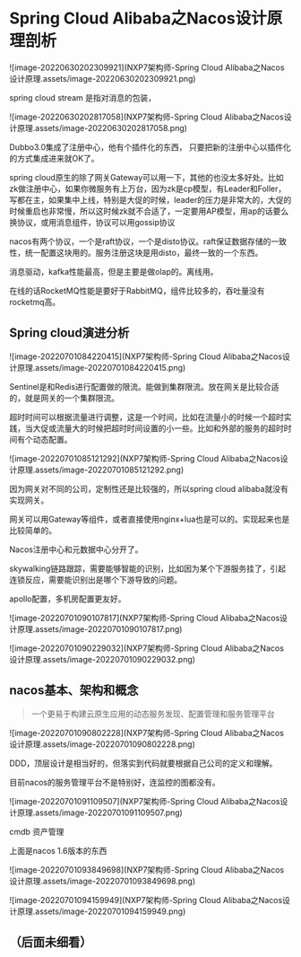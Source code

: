# Spring Cloud Alibaba之Nacos设计原理剖析

![image-20220630202309921](NXP7架构师-Spring Cloud Alibaba之Nacos设计原理.assets/image-20220630202309921.png)



spring cloud stream 是指对消息的包装，

![image-20220630202817058](NXP7架构师-Spring Cloud Alibaba之Nacos设计原理.assets/image-20220630202817058.png)



Dubbo3.0集成了注册中心，他有个插件化的东西， 只要把新的注册中心以插件化的方式集成进来就OK了。

spring cloud原生的除了网关Gateway可以用一下，其他的也没太多好处。比如zk做注册中心，如果你微服务有上万台，因为zk是cp模型，有Leader和Foller，写都在主，如果集中上线，特别是大促的时候，leader的压力是非常大的，大促的时候重启也非常慢，所以这时候zk就不合适了，一定要用AP模型，用ap的话要么换协议，或用消息组件，协议可以用gossip协议

nacos有两个协议，一个是raft协议，一个是disto协议。raft保证数据存储的一致性，统一配置这块用的。服务注册这块是用disto，最终一致的一个东西。

消息驱动，kafka性能最高，但是主要是做olap的。离线用。

在线的话RocketMQ性能是要好于RabbitMQ，组件比较多的，吞吐量没有rocketmq高。



## Spring cloud演进分析

![image-20220701084220415](NXP7架构师-Spring Cloud Alibaba之Nacos设计原理.assets/image-20220701084220415.png)

Sentinel是和Redis进行配置做的限流。能做到集群限流。放在网关是比较合适的，就是网关的一个集群限流。

超时时间可以根据流量进行调整，这是一个时间，比如在流量小的时候一个超时实践，当大促或流量大的时候把超时时间设置的小一些。比如和外部的服务的超时时间有个动态配置。



![image-20220701085121292](NXP7架构师-Spring Cloud Alibaba之Nacos设计原理.assets/image-20220701085121292.png)



因为网关对不同的公司，定制性还是比较强的，所以spring cloud alibaba就没有实现网关。

网关可以用Gateway等组件，或者直接使用nginx+lua也是可以的。实现起来也是比较简单的。

Nacos注册中心和元数据中心分开了。

skywalking链路跟踪，需要能够智能的识别，比如因为某个下游服务挂了，引起连锁反应，需要能识别出是哪个下游导致的问题。

apollo配置，多机房配置更友好。





![image-20220701090107817](NXP7架构师-Spring Cloud Alibaba之Nacos设计原理.assets/image-20220701090107817.png)



![image-20220701090229032](NXP7架构师-Spring Cloud Alibaba之Nacos设计原理.assets/image-20220701090229032.png)



## nacos基本、架构和概念

> 一个更易于构建云原生应用的动态服务发现、配置管理和服务管理平台

![image-20220701090802228](NXP7架构师-Spring Cloud Alibaba之Nacos设计原理.assets/image-20220701090802228.png)



DDD，顶层设计是相当好的，但落实到代码就要根据自己公司的定义和理解。

目前nacos的服务管理平台不是特别好，连监控的图都没有。



![image-20220701091109507](NXP7架构师-Spring Cloud Alibaba之Nacos设计原理.assets/image-20220701091109507.png)



cmdb 资产管理

上面是nacos 1.6版本的东西





![image-20220701093849698](NXP7架构师-Spring Cloud Alibaba之Nacos设计原理.assets/image-20220701093849698.png)

![image-20220701094159949](NXP7架构师-Spring Cloud Alibaba之Nacos设计原理.assets/image-20220701094159949.png)



## （后面未细看）
